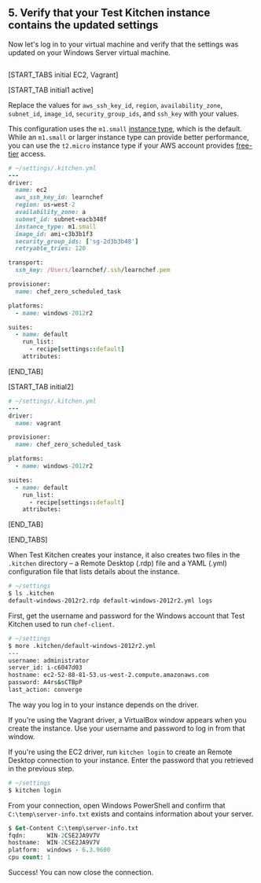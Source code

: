 ## 5. Verify that your Test Kitchen instance contains the updated settings

Now let's log in to your virtual machine and verify that the settings was updated on your Windows Server virtual machine.

<img src="/assets/images/misc/local_dev_workflow3_4.png" style="box-shadow: none;" alt=""/>

[START_TABS initial EC2, Vagrant]

[START_TAB initial1 active]

Replace the values for `aws_ssh_key_id`, `region`, `availability_zone`, `subnet_id`, `image_id`, `security_group_ids`, and `ssh_key` with your values.

This configuration uses the `m1.small` [instance type](http://docs.aws.amazon.com/AWSEC2/latest/UserGuide/instance-types.html), which is the default. While an `m1.small` or larger instance type can provide better performance, you can use the `t2.micro` instance type if your AWS account provides [free-tier](http://aws.amazon.com/free/) access.

```ruby
# ~/settings/.kitchen.yml
---
driver:
  name: ec2
  aws_ssh_key_id: learnchef
  region: us-west-2
  availability_zone: a
  subnet_id: subnet-eacb348f
  instance_type: m1.small
  image_id: ami-c3b3b1f3
  security_group_ids: ['sg-2d3b3b48']
  retryable_tries: 120

transport:
  ssh_key: /Users/learnchef/.ssh/learnchef.pem

provisioner:
  name: chef_zero_scheduled_task

platforms:
  - name: windows-2012r2

suites:
  - name: default
    run_list:
      - recipe[settings::default]
    attributes:
```

[END_TAB]

[START_TAB initial2]

```ruby
# ~/settings/.kitchen.yml
---
driver:
  name: vagrant

provisioner:
  name: chef_zero_scheduled_task

platforms:
  - name: windows-2012r2

suites:
  - name: default
    run_list:
      - recipe[settings::default]
    attributes:
```

[END_TAB]

[END_TABS]

When Test Kitchen creates your instance, it also creates two files in the <code class="file-path">.kitchen</code> directory &ndash; a Remote Desktop (.rdp) file and a YAML (.yml) configuration file that lists details about the instance.

```bash
# ~/settings
$ ls .kitchen
default-windows-2012r2.rdp default-windows-2012r2.yml logs
```

First, get the username and password for the Windows account that Test Kitchen used to run `chef-client`.

```bash
# ~/settings
$ more .kitchen/default-windows-2012r2.yml
---
username: administrator
server_id: i-c6047d03
hostname: ec2-52-88-81-53.us-west-2.compute.amazonaws.com
password: A4rs&sCTBpP
last_action: converge
```

The way you log in to your instance depends on the driver.

If you're using the Vagrant driver, a VirtualBox window appears when you create the instance. Use your username and password to log in from that window.

If you're using the EC2 driver, run `kitchen login` to create an Remote Desktop connection to your instance. Enter the password that you retrieved in the previous step.

```bash
# ~/settings
$ kitchen login
```

From your connection, open Windows PowerShell and confirm that <code class="file-path">C:\temp\server-info.txt</code> exists and contains information about your server.

```ps
$ Get-Content C:\temp\server-info.txt
fqdn:      WIN-2CSE2JA9V7V
hostname:  WIN-2CSE2JA9V7V
platform:  windows - 6.3.9600
cpu count: 1
```

Success! You can now close the connection.
